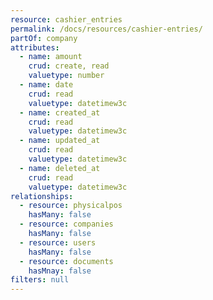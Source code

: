```yaml
---
resource: cashier_entries
permalink: /docs/resources/cashier-entries/
partOf: company
attributes:
  - name: amount
    crud: create, read
    valuetype: number
  - name: date
    crud: read
    valuetype: datetimew3c
  - name: created_at
    crud: read
    valuetype: datetimew3c
  - name: updated_at
    crud: read
    valuetype: datetimew3c
  - name: deleted_at
    crud: read
    valuetype: datetimew3c
relationships:
  - resource: physicalpos
    hasMany: false
  - resource: companies
    hasMany: false
  - resource: users
    hasMany: false
  - resource: documents
    hasMnay: false
filters: null
---
```

